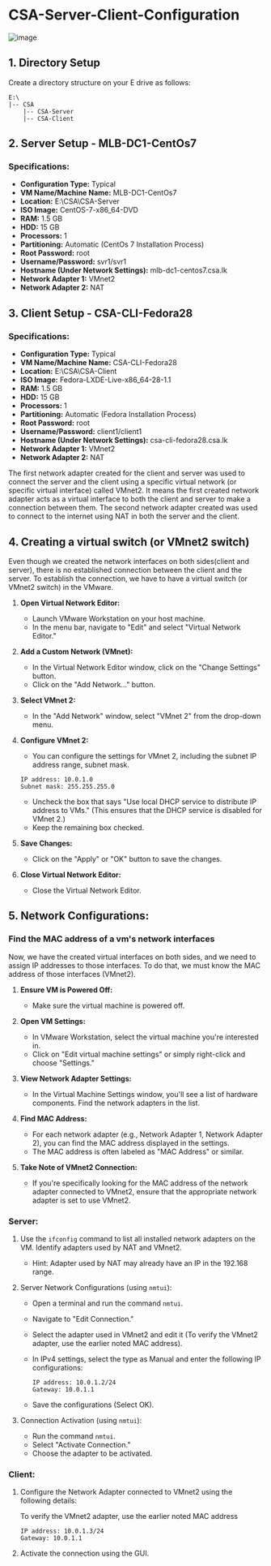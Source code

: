 # CSA-Server-Client-Configuration
![image](https://github.com/rv0fficial/CSA-Server-Client-Configuration/assets/147927710/50824973-8956-4a25-baba-46562e55875b)

## 1. Directory Setup

Create a directory structure on your E drive as follows:

```
E:\
|-- CSA
    |-- CSA-Server
    |-- CSA-Client
```

## 2. Server Setup - MLB-DC1-CentOs7

### Specifications:

- **Configuration Type:** Typical
- **VM Name/Machine Name:** MLB-DC1-CentOs7
- **Location:** E:\CSA\CSA-Server
- **ISO Image:** CentOS-7-x86_64-DVD
- **RAM:** 1.5 GB
- **HDD:** 15 GB
- **Processors:** 1
- **Partitioning:** Automatic (CentOs 7 Installation Process)
- **Root Password:** root
- **Username/Password:** svr1/svr1
- **Hostname (Under Network Settings):** mlb-dc1-centos7.csa.lk
- **Network Adapter 1:** VMnet2
- **Network Adapter 2:** NAT

## 3. Client Setup - CSA-CLI-Fedora28

### Specifications:

- **Configuration Type:** Typical
- **VM Name/Machine Name:** CSA-CLI-Fedora28
- **Location:** E:\CSA\CSA-Client
- **ISO Image:** Fedora-LXDE-Live-x86_64-28-1.1
- **RAM:** 1.5 GB
- **HDD:** 15 GB
- **Processors:** 1
- **Partitioning:** Automatic (Fedora Installation Process)
- **Root Password:** root
- **Username/Password:** client1/client1
- **Hostname (Under Network Settings):** csa-cli-fedora28.csa.lk
- **Network Adapter 1:** VMnet2
- **Network Adapter 2:** NAT

The first network adapter created for the client and server was used to connect the server and the client using a specific virtual network (or specific virtual interface) called VMnet2. 
It means the first created network adapter acts as a virtual interface to both the client and server to make a connection between them.
The second network adapter created was used to connect to the internet using NAT in both the server and the client.

## 4. Creating a virtual switch (or VMnet2 switch)

Even though we created the network interfaces on both sides(client and server), there is no established connection between the client and the server. 
To establish the connection, we have to have a virtual switch (or VMnet2 switch) in the VMware. 

1. **Open Virtual Network Editor:**
   - Launch VMware Workstation on your host machine.
   - In the menu bar, navigate to "Edit" and select "Virtual Network Editor."

2. **Add a Custom Network (VMnet):**
   - In the Virtual Network Editor window, click on the "Change Settings" button.
   - Click on the "Add Network..." button.

3. **Select VMnet 2:**
   - In the "Add Network" window, select "VMnet 2" from the drop-down menu.

4. **Configure VMnet 2:**
   - You can configure the settings for VMnet 2, including the subnet IP address range, subnet mask.

   ```
   IP address: 10.0.1.0
   Subnet mask: 255.255.255.0
   ```
    
   - Uncheck the box that says "Use local DHCP service to distribute IP address to VMs." (This ensures that the DHCP service is disabled for VMnet 2.)
   - Keep the remaining box checked.

6. **Save Changes:**
   - Click on the "Apply" or "OK" button to save the changes.

7. **Close Virtual Network Editor:**
   - Close the Virtual Network Editor.

## 5. Network Configurations:

### Find the MAC address of a vm's network interfaces 

Now, we have the created virtual interfaces on both sides, and we need to assign IP addresses to those interfaces.
To do that, we must know the MAC address of those interfaces (VMnet2).

1. **Ensure VM is Powered Off:**
   - Make sure the virtual machine is powered off.

2. **Open VM Settings:**
   - In VMware Workstation, select the virtual machine you're interested in.
   - Click on "Edit virtual machine settings" or simply right-click and choose "Settings."

3. **View Network Adapter Settings:**
   - In the Virtual Machine Settings window, you'll see a list of hardware components. Find the network adapters in the list.

4. **Find MAC Address:**
   - For each network adapter (e.g., Network Adapter 1, Network Adapter 2), you can find the MAC address displayed in the settings.
   - The MAC address is often labeled as "MAC Address" or similar.

5. **Take Note of VMnet2 Connection:**
   - If you're specifically looking for the MAC address of the network adapter connected to VMnet2, ensure that the appropriate network adapter is set to use VMnet2.

### Server:

1. Use the `ifconfig` command to list all installed network adapters on the VM. Identify adapters used by NAT and VMnet2.
   - Hint: Adapter used by NAT may already have an IP in the 192.168 range.

2. Server Network Configurations (using `nmtui`):

   - Open a terminal and run the command `nmtui`.
   - Navigate to "Edit Connection."
   - Select the adapter used in VMnet2 and edit it (To verify the VMnet2 adapter, use the earlier noted MAC address).
   - In IPv4 settings, select the type as Manual and enter the following IP configurations:

     ```
     IP address: 10.0.1.2/24
     Gateway: 10.0.1.1
     ```

   - Save the configurations (Select OK).

3. Connection Activation (using `nmtui`):

   - Run the command `nmtui`.
   - Select "Activate Connection."
   - Choose the adapter to be activated.

### Client:

1. Configure the Network Adapter connected to VMnet2 using the following details:

   To verify the VMnet2 adapter, use the earlier noted MAC address
   ```
   IP address: 10.0.1.3/24
   Gateway: 10.0.1.1
   ```

3. Activate the connection using the GUI.

